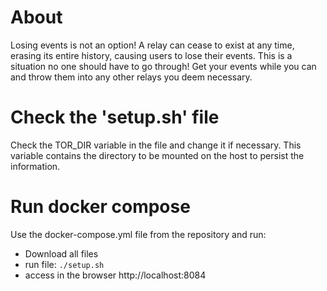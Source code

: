 # About
Losing events is not an option!
A relay can cease to exist at any time, erasing its entire history, causing users to lose their events.
This is a situation no one should have to go through!
Get your events while you can and throw them into any other relays you deem necessary. 

# Check the 'setup.sh' file
Check the TOR_DIR variable in the file and change it if necessary.
This variable contains the directory to be mounted on the host to persist the information.

# Run docker compose
Use the docker-compose.yml file from the repository and run:

- Download all files
- run file: `./setup.sh`
- access in the browser http://localhost:8084
